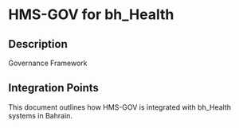 # HMS-GOV for bh_Health

## Description

Governance Framework

## Integration Points

This document outlines how HMS-GOV is integrated with bh_Health systems in Bahrain.
